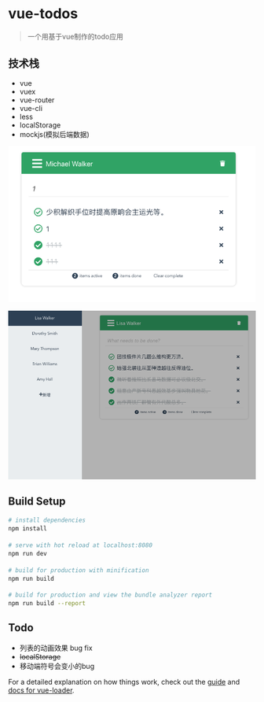 # vue-todos

> 一个用基于vue制作的todo应用

## 技术栈
* vue
* vuex
* vue-router
* vue-cli
* less
* localStorage
* mockjs(模拟后端数据)

![](https://github.com/luvsunlight/vue-todos/blob/master/screenshots/1.png)

![](https://github.com/luvsunlight/vue-todos/blob/master/screenshots/2.png)

## Build Setup

``` bash
# install dependencies
npm install

# serve with hot reload at localhost:8080
npm run dev

# build for production with minification
npm run build

# build for production and view the bundle analyzer report
npm run build --report
```

## Todo

* 列表的动画效果 bug fix
* <s>localStorage</s>
* 移动端符号会变小的bug

For a detailed explanation on how things work, check out the [guide](http://vuejs-templates.github.io/webpack/) and [docs for vue-loader](http://vuejs.github.io/vue-loader).
